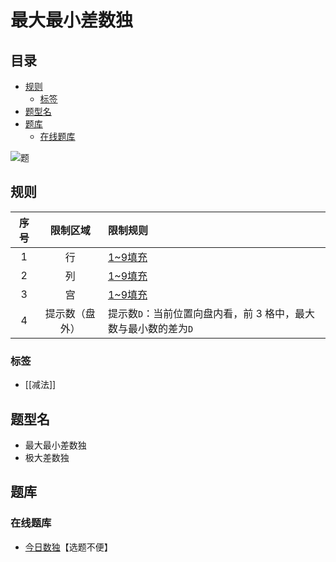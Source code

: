 # 最大最小差数独
<!-- START doctoc generated TOC please keep comment here to allow auto update -->
<!-- DON'T EDIT THIS SECTION, INSTEAD RE-RUN doctoc TO UPDATE -->
## 目录

- [规则](#%E8%A7%84%E5%88%99)
  - [标签](#%E6%A0%87%E7%AD%BE)
- [题型名](#%E9%A2%98%E5%9E%8B%E5%90%8D)
- [题库](#%E9%A2%98%E5%BA%93)
  - [在线题库](#%E5%9C%A8%E7%BA%BF%E9%A2%98%E5%BA%93)

<!-- END doctoc generated TOC please keep comment here to allow auto update -->

![题](https://cn.sudoku.today/pic/03/maximin/54227_399521.png)

## 规则

| 序号  |  限制区域   | 限制规则                                 |
|:---:|:-------:|:-------------------------------------|
|  1  |    行    | [1~9填充]                              |
|  2  |    列    | [1~9填充]                              |
|  3  |    宫    | [1~9填充]                              |
|  4  | 提示数（盘外） | 提示数`D`：当前位置向盘内看，前 3 格中，最大数与最小数的差为`D` |

### 标签

- [[减法]]

## 题型名

- 最大最小差数独
- 极大差数独

## 题库

### 在线题库

- [今日数独]【选题不便】

[1~9填充]: ../../../../rules.md#1to9填充

[今日数独]: https://cn.sudoku.today/g-maximin-sudoku/
